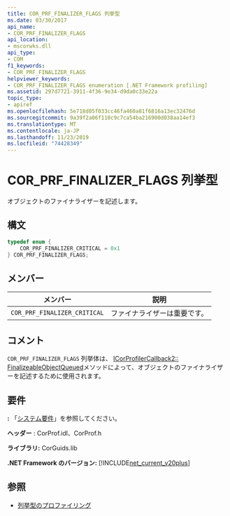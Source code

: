 ```yaml
---
title: COR_PRF_FINALIZER_FLAGS 列挙型
ms.date: 03/30/2017
api_name:
- COR_PRF_FINALIZER_FLAGS
api_location:
- mscorwks.dll
api_type:
- COM
f1_keywords:
- COR_PRF_FINALIZER_FLAGS
helpviewer_keywords:
- COR_PRF_FINALIZER_FLAGS enumeration [.NET Framework profiling]
ms.assetid: 297d7721-3911-4f36-9e34-d9da0c33e22a
topic_type:
- apiref
ms.openlocfilehash: 5e718d05f033cc46fa460a81f6816a13ec32476d
ms.sourcegitcommit: 9a39f2a06f110c9c7ca54ba216900d038aa14ef3
ms.translationtype: MT
ms.contentlocale: ja-JP
ms.lasthandoff: 11/23/2019
ms.locfileid: "74428349"
---
```

# <a name="cor_prf_finalizer_flags-enumeration"></a>COR_PRF_FINALIZER_FLAGS 列挙型
オブジェクトのファイナライザーを記述します。  
  
## <a name="syntax"></a>構文  
  
```cpp  
typedef enum {  
    COR_PRF_FINALIZER_CRITICAL = 0x1  
} COR_PRF_FINALIZER_FLAGS;  
```  
  
## <a name="members"></a>メンバー  
  
|メンバー|説明|  
|------------|-----------------|  
|`COR_PRF_FINALIZER_CRITICAL`|ファイナライザーは重要です。|  
  
## <a name="remarks"></a>コメント  
 `COR_PRF_FINALIZER_FLAGS` 列挙体は、 [ICorProfilerCallback2:: FinalizeableObjectQueued](../../../../docs/framework/unmanaged-api/profiling/icorprofilercallback2-finalizeableobjectqueued-method.md)メソッドによって、オブジェクトのファイナライザーを記述するために使用されます。  
  
## <a name="requirements"></a>要件  
 **:** 「[システム要件](../../../../docs/framework/get-started/system-requirements.md)」を参照してください。  
  
 **ヘッダー** : CorProf.idl、CorProf.h  
  
 **ライブラリ:** CorGuids.lib  
  
 **.NET Framework のバージョン:** [!INCLUDE[net_current_v20plus](../../../../includes/net-current-v20plus-md.md)]  
  
## <a name="see-also"></a>参照

- [列挙型のプロファイリング](../../../../docs/framework/unmanaged-api/profiling/profiling-enumerations.md)
